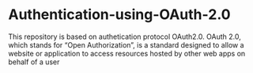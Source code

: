 # Authentication-using-OAuth-2.0
This repository is based on authetication protocol OAuth2.0. OAuth 2.0, which stands for “Open Authorization”, is a standard designed to allow a website or application to access resources hosted by other web apps on behalf of a user

